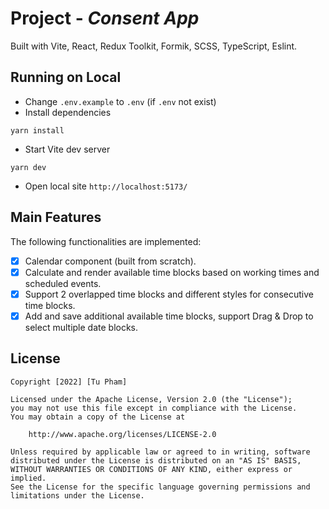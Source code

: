 # Project - *Consent App*

Built with Vite, React, Redux Toolkit, Formik, SCSS, TypeScript, Eslint.

## Running on Local
- Change `.env.example` to `.env` (if `.env` not exist)
- Install dependencies 
```
yarn install
```
- Start Vite dev server 
```
yarn dev
```
- Open local site `http://localhost:5173/`

## Main Features

The following functionalities are implemented:

- [x] Calendar component (built from scratch).
- [x] Calculate and render available time blocks based on working times and scheduled events.
- [x] Support 2 overlapped time blocks and different styles for consecutive time blocks.
- [x] Add and save additional available time blocks, support Drag & Drop to select multiple date blocks.

## License

    Copyright [2022] [Tu Pham]

    Licensed under the Apache License, Version 2.0 (the "License");
    you may not use this file except in compliance with the License.
    You may obtain a copy of the License at

        http://www.apache.org/licenses/LICENSE-2.0

    Unless required by applicable law or agreed to in writing, software
    distributed under the License is distributed on an "AS IS" BASIS,
    WITHOUT WARRANTIES OR CONDITIONS OF ANY KIND, either express or implied.
    See the License for the specific language governing permissions and
    limitations under the License.
